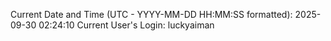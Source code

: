 Current Date and Time (UTC - YYYY-MM-DD HH:MM:SS formatted): 2025-09-30 02:24:10
Current User's Login: luckyaiman
